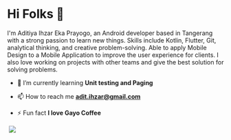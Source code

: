 <h1 align="left">Hi Folks 👋</h1>

<p>
  I'm Aditiya Ihzar Eka Prayogo, an Android developer based in Tangerang with a strong passion to learn new things. Skills include Kotlin, Flutter, Git, analytical thinking, and creative problem-solving. Able to apply Mobile Design to a Mobile Application to improve the user experience for clients. I also love working on projects with other teams and give the best solution for solving problems. 
</p>

- 🌱 I’m currently learning **Unit testing and Paging**

- 📫 How to reach me **adit.ihzar@gmail.com**

- ⚡ Fun fact **I love Gayo Coffee**


<p align="left">&nbsp;<img align="center" src="https://github-readme-stats.vercel.app/api?username=aditPrayogo&show_icons=true&bg_color=424344&title_color=fff&icon_color=fff&text_color=d9a618&show_owner=false" /></p>

